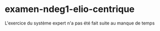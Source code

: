 # examen-ndeg1-elio-centrique

L'exercice du système expert n'a pas été fait suite au manque de temps
